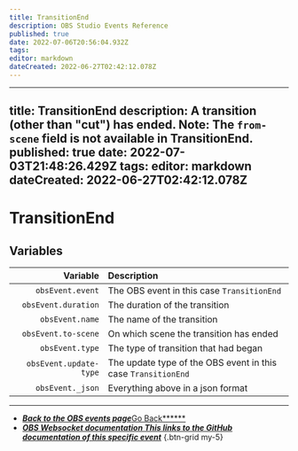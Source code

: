 ```yaml
---
title: TransitionEnd
description: OBS Studio Events Reference
published: true
date: 2022-07-06T20:56:04.932Z
tags:
editor: markdown
dateCreated: 2022-06-27T02:42:12.078Z
---
```


---
title: TransitionEnd description: A transition (other than "cut") has ended. Note: The `from-scene` field is not available in TransitionEnd. published: true date: 2022-07-03T21:48:26.429Z tags: editor: markdown
dateCreated: 2022-06-27T02:42:12.078Z
---

# TransitionEnd

## Variables

|               Variable | Description                                                   |
| ----------------------:|:------------------------------------------------------------- |
|       `obsEvent.event` | The OBS event in this case `TransitionEnd`                    |
|    `obsEvent.duration` | The duration of the transition                                |
|        `obsEvent.name` | The name of the transition                                    |
|    `obsEvent.to-scene` | On which scene the transition has ended                       |
|        `obsEvent.type` | The type of transition that had began                         |
| `obsEvent.update-type` | The update type of the OBS event in this case `TransitionEnd` |
|       `obsEvent._json` | Everything above in a json format                             |
---

- [<i class="mdi mdi-chevron-left"></i>***Back to the OBS events page***Go Back******](/en/Broadcasters/OBS/Events)
- [<i class="mdi mdi-github"></i> ***OBS Websocket documentation ***This links to the GitHub documentation of this specific event******](https://github.com/obsproject/obs-websocket/blob/4.x-current/docs/generated/protocol.md#transitionend)
{.btn-grid my-5}
